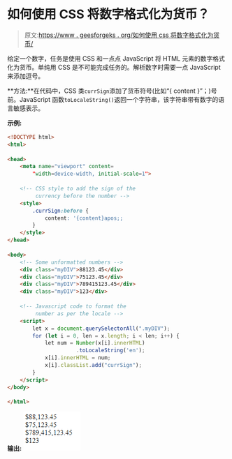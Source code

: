 # 如何使用 CSS 将数字格式化为货币？

> 原文:[https://www . geesforgeks . org/如何使用 css 将数字格式化为货币/](https://www.geeksforgeeks.org/how-to-format-a-number-as-currency-using-css/)

给定一个数字，任务是使用 CSS 和一点点 JavaScript 将 HTML 元素的数字格式化为货币。单纯用 CSS 是不可能完成任务的。解析数字时需要一点 JavaScript 来添加逗号。

**方法:**在代码中，CSS 类`currSign`添加了货币符号(比如“{ content }”；)号前。JavaScript 函数`toLocaleString()`返回一个字符串，该字符串带有数字的语言敏感表示。

**示例:**

```html
<!DOCTYPE html>
<html>

<head>
    <meta name="viewport" content=
        "width=device-width, initial-scale=1">

    <!-- CSS style to add the sign of the 
         currency before the number -->
    <style>
        .currSign:before {
            content: '{content}apos;;
        }
    </style>
</head>

<body>
    <!-- Some unformatted numbers -->
    <div class="myDIV">88123.45</div>
    <div class="myDIV">75123.45</div>
    <div class="myDIV">789415123.45</div>
    <div class="myDIV">123</div>

    <!-- Javascript code to format the
         number as per the locale -->
    <script>
        let x = document.querySelectorAll(".myDIV");
        for (let i = 0, len = x.length; i < len; i++) {
            let num = Number(x[i].innerHTML)
                      .toLocaleString('en');
            x[i].innerHTML = num;
            x[i].classList.add("currSign");
        }
    </script>
</body>

</html>
```

**输出:**
![](img/ee83ee14bb7efb4030aba478e95ffccd.png)